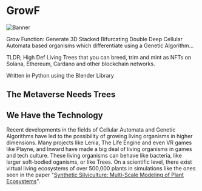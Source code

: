 # GrowF
![Banner](https://user-images.githubusercontent.com/1012779/144693909-a46458a3-2b72-4e3c-84ed-038187e7eac6.png)

Grow Function: Generate 3D Stacked Bifurcating Double Deep Cellular Automata based organisms which differentiate using a Genetic Algorithm... 

TLDR; High Def Living Trees that you can breed, trim and mint as NFTs on Solana, Ethereum, Cardano and other blockchain networks.

Written in Python using the Blender Library

## The Metaverse Needs Trees

## We Have the Technology

Recent developments in the fields of Cellular Automata and Genetic Algorithms have led to the possibility of growing living organisms in higher dimensions.  Many projects like Lenia, The Life Engine and even VR games like Playne, and Inward have made a big deal of living organisms in games and tech culture.  These living organisms can behave like bacteria, like larger soft-bodied oganisms, or like Trees.  On a scientific level, there exist virtual living ecosystems of over 500,000 plants in simulations like the ones seen in the paper "[Synthetic Silviculture: Multi-Scale Modeling of Plant Ecosystems](https://storage.googleapis.com/pirk.io/projects/synthetic_silviculture/index.html)".
